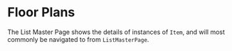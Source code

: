 # Floor Plans

The List Master Page shows the details of instances of `Item`, and will most commonly be navigated to from `ListMasterPage`.
